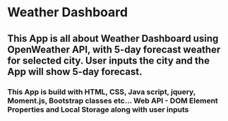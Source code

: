 # Weather Dashboard
## This App is all about Weather Dashboard using OpenWeather API, with 5-day forecast weather for selected city. User inputs the city and the App will show 5-day forecast.
### This App is build with HTML, CSS, Java script, jquery, Moment.js, Bootstrap classes etc... Web API - DOM Element Properties and Local Storage along with user inputs